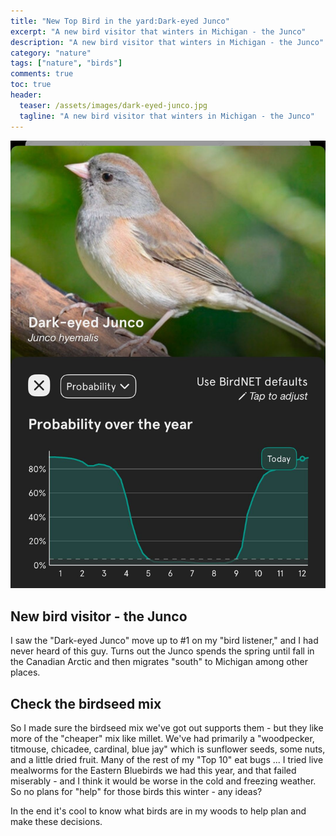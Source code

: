 ```yaml
---
title: "New Top Bird in the yard:Dark-eyed Junco"
excerpt: "A new bird visitor that winters in Michigan - the Junco"
description: "A new bird visitor that winters in Michigan - the Junco"
category: "nature"
tags: ["nature", "birds"]
comments: true
toc: true
header:
  teaser: /assets/images/dark-eyed-junco.jpg
  tagline: "A new bird visitor that winters in Michigan - the Junco"
---
```


![Image](/assets/images/dark-eyed-junco.jpg)

## New bird visitor - the Junco

I saw the "Dark-eyed Junco" move up to #1 on my "bird listener," and I had never heard of this guy.  Turns out the Junco spends the spring until fall in the Canadian Arctic and then migrates "south" to Michigan among other places. 

## Check the birdseed mix

So I made sure the birdseed mix we've got out supports them - but they like more of the "cheaper" mix like millet.  We've had primarily a "woodpecker, titmouse, chicadee, cardinal, blue jay" which is sunflower seeds, some nuts, and a little dried fruit.
Many of the rest of my "Top 10" eat bugs ... I tried live mealworms for the Eastern Bluebirds we had this year, and that failed miserably - and I think it would be worse in the cold and freezing weather.  So no plans for "help" for those birds this winter - any ideas?

In the end it's cool to know what birds are in my woods to help plan and make these decisions.




